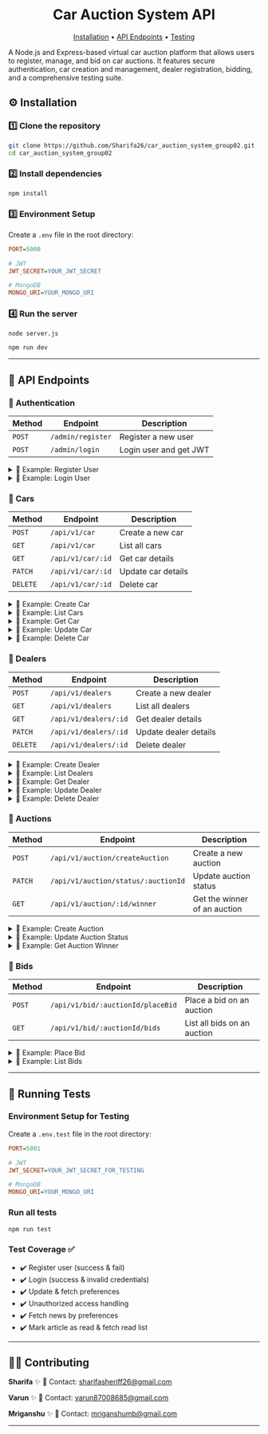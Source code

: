 <h1 align="center">Car Auction System API</h1>
<p align="center"> <a href="#installation">Installation</a> • <a href="#routes">API Endpoints</a> • <a href="#testing">Testing</a> </p>

A Node.js and Express-based virtual car auction platform that allows users to register, manage, and bid on car auctions. It features secure authentication, car creation and management, dealer registration, bidding, and a comprehensive testing suite.

<h2 id="installation">⚙️ Installation</h2>

### 1️⃣ Clone the repository
```bash
git clone https://github.com/Sharifa26/car_auction_system_group02.git
cd car_auction_system_group02

``` 
### 2️⃣ Install dependencies
```bash
npm install
```

### 3️⃣ Environment Setup
Create a `.env` file in the root directory:

```ini
PORT=5000

# JWT
JWT_SECRET=YOUR_JWT_SECRET

# MongoDB
MONGO_URI=YOUR_MONGO_URI

```

### 4️⃣ Run the server
```bash
node server.js

npm run dev
```

---

<h2 id="routes">🚀 API Endpoints</h2>

### 🔑 Authentication       
| Method | Endpoint | Description |
|--------|----------|-------------|
| `POST` | `/admin/register` | Register a new user |
| `POST` | `/admin/login` | Login user and get JWT |

<details>
<summary>📌 Example: Register User</summary>

**Request**
```json     
curl --location --request POST 'http://localhost:5000/api/v1/admin/register' \
--header 'Content-Type: application/json' \
--data-raw '{
    "name": "Sharifa",
    "email": "sharifasheriff26@gmail.com",
    "password": "123456"
}
```
</details>

<details>
<summary>📌 Example: Login User</summary>

**Request**
```json
curl --location --request POST 'http://localhost:5000/api/v1/admin/login' \
--header 'Content-Type: application/json' \
--data-raw '{
    "email": "sharifasheriff26@gmail.com",
    "password": "123456"
}
```
</details>

### 📝 Cars
| Method | Endpoint | Description |
|--------|----------|-------------|
| `POST` | `/api/v1/car` | Create a new car |
| `GET` | `/api/v1/car` | List all cars |
| `GET` | `/api/v1/car/:id` | Get car details |
| `PATCH` | `/api/v1/car/:id` | Update car details |
| `DELETE` | `/api/v1/car/:id` | Delete car |

<details>
<summary>📌 Example: Create Car</summary>

**Request**
```json
curl --location --request POST 'http://localhost:5000/api/v1/car' \
--header 'Content-Type: application/json' \
--header 'Authorization: Bearer eyJhbGciOiJIUzI1NiIsInR5cCI6IkpXVCJ9.eyJpZCI6IjYxMjM0IiwiaWF0IjoxNjI5NjQ5Mzk5fQ.1-4-1-0-0-0-0-0-0-0-1' \
--data-raw '{
    "make": "Toyota",
    "model": "Camry",
    "year": 2023
}
```
</details>

<details>
<summary>📌 Example: List Cars</summary>

**Request**
```json
curl --location --request GET 'http://localhost:5000/api/v1/car' \
--header 'Content-Type: application/json' \
--header 'Authorization: Bearer eyJhbGciOiJIUzI1NiIsInR5cCI6IkpXVCJ9.eyJpZCI6IjYxMjM0IiwiaWF0IjoxNjI5NjQ5Mzk5fQ.1-4-1-0-0-0-0-0-0-0-1'
```
</details>

<details>
<summary>📌 Example: Get Car</summary>

**Request**
```json
curl --location --request GET 'http://localhost:5000/api/v1/car/1' \
--header 'Content-Type: application/json' \
--header 'Authorization: Bearer eyJhbGciOiJIUzI1NiIsInR5cCI6IkpXVCJ9.eyJpZCI6IjYxMjM0IiwiaWF0IjoxNjI5NjQ5Mzk5fQ.1-4-1-0-0-0-0-0-0-0-1'
```
</details>

<details>
<summary>📌 Example: Update Car</summary>

**Request**
```json
curl --location --request PATCH 'http://localhost:5000/api/v1/car/1' \
--header 'Content-Type: application/json' \
--header 'Authorization: Bearer eyJhbGciOiJIUzI1NiIsInR5cCI6IkpXVCJ9.eyJpZCI6IjYxMjM0IiwiaWF0IjoxNjI5NjQ5Mzk5fQ.1-4-1-0-0-0-0-0-0-0-1' \
--data-raw '{
    "make": "Toyota",
    "model": "Camry",
    "year": 2023
}
```
</details>

<details>
<summary>📌 Example: Delete Car</summary>

**Request**
```json
curl --location --request DELETE 'http://localhost:5000/api/v1/car/1' \
--header 'Content-Type: application/json' \
--header 'Authorization: Bearer eyJhbGciOiJIUzI1NiIsInR5cCI6IkpXVCJ9.eyJpZCI6IjYxMjM0IiwiaWF0IjoxNjI5NjQ5Mzk5fQ.1-4-1-0-0-0-0-0-0-0-1'
```

</details>

### 👥 Dealers
| Method | Endpoint | Description |
|--------|----------|-------------|
| `POST` | `/api/v1/dealers` | Create a new dealer |
| `GET` | `/api/v1/dealers` | List all dealers |
| `GET` | `/api/v1/dealers/:id` | Get dealer details |
| `PATCH` | `/api/v1/dealers/:id` | Update dealer details |
| `DELETE` | `/api/v1/dealers/:id` | Delete dealer |

<details>
<summary>📌 Example: Create Dealer</summary>

**Request**
```json
curl --location --request POST 'http://localhost:5000/api/v1/dealers' \
--header 'Content-Type: application/json' \
--header 'Authorization: Bearer eyJhbGciOiJIUzI1NiIsInR5cCI6IkpXVCJ9.eyJpZCI6IjYxMjM0IiwiaWF0IjoxNjI5NjQ5Mzk5fQ.1-4-1-0-0-0-0-0-0-0-1' \
--data-raw '{
    "name": "John Dealer",
    "email": "dealer@example.com",
    "phone": "1234567890"
}
```
</details>

<details>
<summary>📌 Example: List Dealers</summary>

**Request**
```json
curl --location --request GET 'http://localhost:5000/api/v1/dealers' \
--header 'Content-Type: application/json' \
--header 'Authorization: Bearer eyJhbGciOiJIUzI1NiIsInR5cCI6IkpXVCJ9.eyJpZCI6IjYxMjM0IiwiaWF0IjoxNjI5NjQ5Mzk5fQ.1-4-1-0-0-0-0-0-0-0-1'
```
</details>

<details>
<summary>📌 Example: Get Dealer</summary>

**Request**
```json
curl --location --request GET 'http://localhost:5000/api/v1/dealers/1' \
--header 'Content-Type: application/json' \
--header 'Authorization: Bearer eyJhbGciOiJIUzI1NiIsInR5cCI6IkpXVCJ9.eyJpZCI6IjYxMjM0IiwiaWF0IjoxNjI5NjQ5Mzk5fQ.1-4-1-0-0-0-0-0-0-0-1'
```
</details>

<details>
<summary>📌 Example: Update Dealer</summary>

**Request**
```json
curl --location --request PATCH 'http://localhost:5000/api/v1/dealers/1' \
--header 'Content-Type: application/json' \
--header 'Authorization: Bearer eyJhbGciOiJIUzI1NiIsInR5cCI6IkpXVCJ9.eyJpZCI6IjYxMjM0IiwiaWF0IjoxNjI5NjQ5Mzk5fQ.1-4-1-0-0-0-0-0-0-0-1' \
--data-raw '{
    "name": "John Dealer",
    "email": "dealer@example.com",
    "phone": "1234567890"
}
```
</details>

<details>
<summary>📌 Example: Delete Dealer</summary>

**Request**
```json
curl --location --request DELETE 'http://localhost:5000/api/v1/dealers/1' \
--header 'Content-Type: application/json' \
--header 'Authorization: Bearer eyJhbGciOiJIUzI1NiIsInR5cCI6IkpXVCJ9.eyJpZCI6IjYxMjM0IiwiaWF0IjoxNjI5NjQ5Mzk5fQ.1-4-1-0-0-0-0-0-0-0-1'
```
</details>

### 🎫 Auctions
| Method | Endpoint | Description |
|--------|----------|-------------|
| `POST` | `/api/v1/auction/createAuction` | Create a new auction |
| `PATCH` | `/api/v1/auction/status/:auctionId` | Update auction status |
| `GET` | `/api/v1/auction/:id/winner` | Get the winner of an auction |

<details>
<summary>📌 Example: Create Auction</summary>

**Request**
```json
curl --location --request POST 'http://localhost:5000/api/v1/auction/createAuction' \
--header 'Content-Type: application/json' \
--header 'Authorization: Bearer eyJhbGciOiJIUzI1NiIsInR5cCI6IkpXVCJ9.eyJpZCI6IjYxMjM0IiwiaWF0IjoxNjI5NjQ5Mzk5fQ.1-4-1-0-0-0-0-0-0-0-1' \
--data-raw '{
    "carInfo": 1,
    "basePrice": 50000
}
```
</details>

<details>
<summary>📌 Example: Update Auction Status</summary>

**Request**
```json
curl --location --request PATCH 'http://localhost:5000/api/v1/auction/status/1' \
--header 'Content-Type: application/json' \
--header 'Authorization: Bearer eyJhbGciOiJIUzI1NiIsInR5cCI6IkpXVCJ9.eyJpZCI6IjYxMjM0IiwiaWF0IjoxNjI5NjQ5Mzk5fQ.1-4-1-0-0-0-0-0-0-0-1' \
--data-raw '{
    "status": "active"
}
```
</details>

<details>
<summary>📌 Example: Get Auction Winner</summary>

**Request**
```json
curl --location --request GET 'http://localhost:5000/api/v1/auction/1/winner' \
--header 'Content-Type: application/json' \
--header 'Authorization: Bearer eyJhbGciOiJIUzI1NiIsInR5cCI6IkpXVCJ9.eyJpZCI6IjYxMjM0IiwiaWF0IjoxNjI5NjQ5Mzk5fQ.1-4-1-0-0-0-0-0-0-0-1'
```
</details>

### 👫 Bids
| Method | Endpoint | Description |
|--------|----------|-------------|
| `POST` | `/api/v1/bid/:auctionId/placeBid` | Place a bid on an auction |
| `GET` | `/api/v1/bid/:auctionId/bids` | List all bids on an auction |

<details>
<summary>📌 Example: Place Bid</summary>

**Request**
```json
curl --location --request POST 'http://localhost:5000/api/v1/bid/1/placeBid' \
--header 'Content-Type: application/json' \
--header 'Authorization: Bearer eyJhbGciOiJIUzI1NiIsInR5cCI6IkpXVCJ9.eyJpZCI6IjYxMjM0IiwiaWF0IjoxNjI5NjQ5Mzk5fQ.1-4-1-0-0-0-0-0-0-0-1' \
--data-raw '{
    "dealerId": 1
}
```
</details>

<details>
<summary>📌 Example: List Bids</summary>

**Request**
```json
curl --location --request GET 'http://localhost:5000/api/v1/bid/1/bids' \
--header 'Content-Type: application/json' \
--header 'Authorization: Bearer eyJhbGciOiJIUzI1NiIsInR5cCI6IkpXVCJ9.eyJpZCI6IjYxMjM0IiwiaWF0IjoxNjI5NjQ5Mzk5fQ.1-4-1-0-0-0-0-0-0-0-1'
```
</details>

---

<h2 id="testing">🧪 Running Tests</h2>

### Environment Setup for Testing
Create a `.env.test` file in the root directory:
```ini
PORT=5001

# JWT
JWT_SECRET=YOUR_JWT_SECRET_FOR_TESTING

# MongoDB
MONGO_URI=YOUR_MONGO_URI

```

### Run all tests
```bash
npm run test
```

### Test Coverage ✅
- ✔️ Register user (success & fail)  
- ✔️ Login (success & invalid credentials)  
- ✔️ Update & fetch preferences  
- ✔️ Unauthorized access handling  
- ✔️ Fetch news by preferences  
- ✔️ Mark article as read & fetch read list  

---

<h2 id="contributing">👩‍💻 Contributing</h2>

**Sharifa** ✨
📧 Contact: [sharifasheriff26@gmail.com](mailto:sharifasheriff26@gmail.com)

**Varun** ✨
📧 Contact: [varun87008685@gmail.com](mailto:varun87008685@gmail.com)

**Mriganshu** ✨
📧 Contact: [mriganshumb@gmail.com](mailto:mriganshumb@gmail.com)   


---


